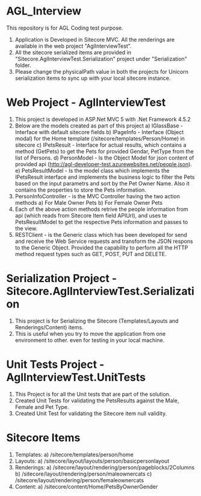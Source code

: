 # AGL_Interview
This repository is for AGL Coding test purpose.

1) Application is Developed in Sitecore MVC. All the renderings are available in the web project "AglInterviewTest".
2) All the sitecore serialized items are provided in "Sitecore.AglInterviewTest.Serialization" project under "Serialization" folder. 
3) Please change the physicalPath value in both the projects for Unicorn serialization items to sync up with your local sitecore instance.

# Web Project - AglInterviewTest
1) This project is developed in ASP.Net MVC 5 with .Net Framework 4.5.2
2) Below are the models created as part of this project
  a) IGlassBase - Interface with default sitecore fields
  b) IPageInfo - Interface (Object modal) for the Home template (/sitecore/templates/Person/Home) in sitecore
  c) IPetsResult - Interface for actual results, which contains a method (GetPets) to get the Pets for provided Gendar, PetType from the list of Persons.
  d) PersonModel - Is the Object Model for json content of provided api (http://agl-developer-test.azurewebsites.net/people.json).
  e) PetsResultModel - Is the model class which implements the IPetsResult interface and implements the business logic to filter the Pets based on the input parametrs and sort by the Pet Owner Name. Also it contains the properties to store the Pets information.
3) PersonInfoController - is the MVC Controller having the two action methods
  a) For Male Owner Pets
  b) For Female Owner Pets
4) Each of the above action methods retrive the people information from api (which reads from Sitecore Item field APIUrl), and uses te PetsResultModel to get the respective Pets information and passes to the view.
5) RESTClient - is the Generic class which has been developed for send and receive the Web Service requests and transform the JSON respons to the Generic Object. Provided the capability to perform all the HTTP method request types such as GET, POST, PUT and DELETE.

# Serialization Project - Sitecore.AglInterviewTest.Serialization
1) This project is for Serializing the Sitecore (Templates/Layouts and Renderings/Content) items.
2) This is useful when you try to move the application from one environment to other. even for testing in your local machine.

# Unit Tests Project - AglInterviewTest.UnitTests
1) This Project is for all the Unit tests that are part of the solution.
2) Created Unit Tests for validating the PetsResults against the Male, Female and Pet Type.
3) Created Unit Test for validating the Sitecore item null validity.

# Sitecore Items
  1) Templates: 
    a) /sitecore/templates/person/home
  2) Layouts: 
    a) /sitecore/layout/layouts/person/basicpersonlayout
  3) Renderings: 
    a) /sitecore/layout/rendering/person/pageblocks/2Columns
    b) /sitecore/layout/rendering/person/maleownercats
    c) /sitecore/layout/rendering/person/femaleownercats
   4) Content:
    a) /sitecore/content/Home/PetsByOwnerGender
   
